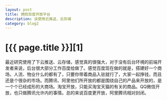 ```yaml
---
layout: post
title: 拥抱百度开放平台
description: 谈使用云推送、云存储
category: blog2
---
```


# [{{ page.title }}][1]
最近研究使用了下云推送、云存储，感觉真的很强大，对于没有后台环境的前端开发者来说，后台很大部分工作百度给做了。感觉百度现在做的就是，搭建好一个商场，人流、物业什么的都有了，只要你带着商品入驻就行了，大家一起挣钱，而且还是个很杂的市场。而腾讯、阿里他们所开放的都是围绕自己的产品来开放的，是一个个已经成形的大商场。淘宝开放，只能买淘宝天猫的有关的商品。QQ微信开放，也只做腾讯允许内的事情。总的来说百度更开放，阿里腾讯相对封闭。
